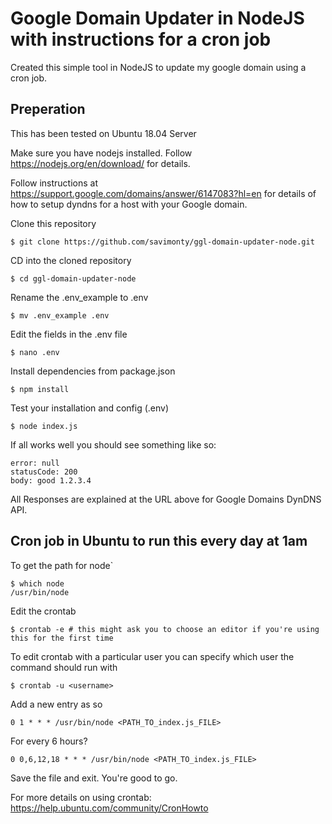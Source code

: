 # Google Domain Updater in NodeJS with instructions for a cron job

Created this simple tool in NodeJS to update my google domain using a cron job.

## Preperation

This has been tested on Ubuntu 18.04 Server

Make sure you have nodejs installed. Follow https://nodejs.org/en/download/ for details.

Follow instructions at https://support.google.com/domains/answer/6147083?hl=en for details of how to setup dyndns for a host with your Google domain.

Clone this repository

```
$ git clone https://github.com/savimonty/ggl-domain-updater-node.git
```


CD into the cloned repository

```
$ cd ggl-domain-updater-node
```

Rename the .env_example to .env

```
$ mv .env_example .env
```


Edit the fields in the .env file

```
$ nano .env
```


Install dependencies from package.json

```
$ npm install
```


Test your installation and config (.env)

```
$ node index.js
```

If all works well you should see something like so:

```
error: null
statusCode: 200
body: good 1.2.3.4
```
All Responses are explained at the URL above for Google Domains DynDNS API.


## Cron job in Ubuntu to run this every day at 1am

To get the path for node`
```
$ which node
/usr/bin/node
```

Edit the crontab
```
$ crontab -e # this might ask you to choose an editor if you're using this for the first time
```

To edit crontab with a particular user you can specify which user the command should run with
```
$ crontab -u <username>
```

Add a new entry as so
```
0 1 * * * /usr/bin/node <PATH_TO_index.js_FILE>
```

For every 6 hours?
```
0 0,6,12,18 * * * /usr/bin/node <PATH_TO_index.js_FILE>
```
Save the file and exit. You're good to go.

For more details on using crontab: https://help.ubuntu.com/community/CronHowto

